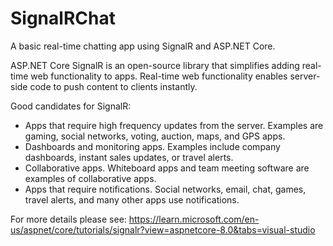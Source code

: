 # SignalRChat
A basic real-time chatting app using SignalR and ASP.NET Core.

ASP.NET Core SignalR is an open-source library that simplifies adding real-time web functionality to apps. Real-time web functionality enables server-side code to push content to clients instantly.

Good candidates for SignalR:

 - Apps that require high frequency updates from the server. Examples are gaming, social networks, voting, auction, maps, and GPS apps.
- Dashboards and monitoring apps. Examples include company dashboards, instant sales updates, or travel alerts.
- Collaborative apps. Whiteboard apps and team meeting software are examples of collaborative apps.
- Apps that require notifications. Social networks, email, chat, games, travel alerts, and many other apps use notifications.

For more details please see: https://learn.microsoft.com/en-us/aspnet/core/tutorials/signalr?view=aspnetcore-8.0&tabs=visual-studio
